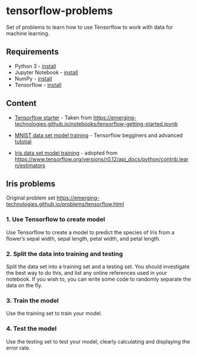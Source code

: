 # tensorflow-problems
Set of problems to learn how to use Tensorflow to work with data for machine learning. 

## Requirements

* Python 3 - [install](https://www.python.org/downloads/)
* Jupyter Notebook - [install](http://jupyter.readthedocs.io/en/latest/install.html)
* NumPy - [install](https://docs.scipy.org/doc/numpy-1.10.0/user/install.html)
* Tensorflow - [install](https://www.tensorflow.org/install/)

## Content 

* [Tensorflow starter](https://github.com/eduards-v/tensorflow-problems/blob/master/tensorflow-getting-started.ipynb) - Taken from https://emerging-technologies.github.io/notebooks/tensorflow-getting-started.ipynb

* [MNIST data set model training](https://github.com/eduards-v/tensorflow-problems/blob/master/mnist_digital_num_set_learning.ipynb) - Tensorflow begginers and advanced [tutotial](https://www.tensorflow.org/get_started/mnist/pros)

* [Iris data set model training](https://github.com/eduards-v/tensorflow-problems/blob/master/learning-iris-dataset.ipynb) - adopted from https://www.tensorflow.org/versions/r0.12/api_docs/python/contrib.learn/estimators

## Iris problems

Original problem set https://emerging-technologies.github.io/problems/tensorflow.html

### 1. Use Tensorflow to create model

Use Tensorflow to create a model to predict the species of Iris from a flower’s sepal width, sepal length, petal width, and petal length.

### 2. Split the data into training and testing

Split the data set into a training set and a testing set. You should investigate the best way to do this, and list any online references used in your notebook. If you wish to, you can write some code to randomly separate the data on the fly.

### 3. Train the model

Use the training set to train your model.

### 4. Test the model 

Use the testing set to test your model, clearly calculating and displaying the error rate.